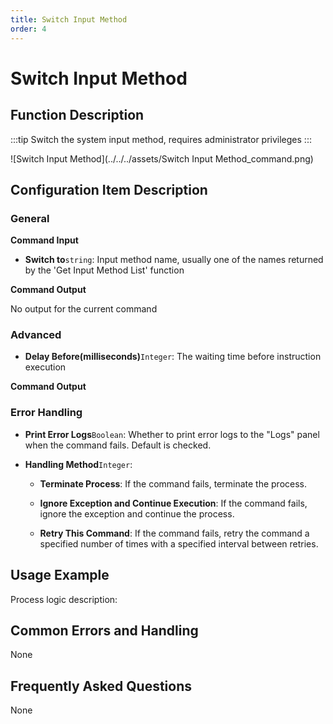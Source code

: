 ```yaml
---
title: Switch Input Method
order: 4
---
```


# Switch Input Method

## Function Description

:::tip 
Switch the system input method, requires administrator privileges
:::

![Switch Input Method](../../../assets/Switch Input Method_command.png)

## Configuration Item Description

### General

**Command Input**

- **Switch to**`string`: Input method name, usually one of the names returned by the 'Get Input Method List' function


**Command Output**

No output for the current command

### Advanced

- **Delay Before(milliseconds)**`Integer`: The waiting time before instruction execution


**Command Output**

### Error Handling

- **Print Error Logs**`Boolean`: Whether to print error logs to the "Logs" panel when the command fails. Default is checked. 

- **Handling Method**`Integer`:

    - **Terminate Process**: If the command fails, terminate the process.

    - **Ignore Exception and Continue Execution**: If the command fails, ignore the exception and continue the process.

    - **Retry This Command**: If the command fails, retry the command a specified number of times with a specified interval between retries.

## Usage Example

Process logic description:

## Common Errors and Handling

None

## Frequently Asked Questions

None

